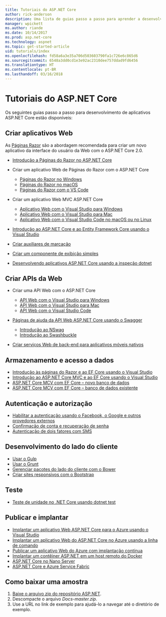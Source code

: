 ```yaml
---
title: Tutoriais do ASP.NET Core
author: rick-anderson
description: Uma lista de guias passo a passo para aprender a desenvolver aplicativos ASP.NET Core.
manager: wpickett
ms.author: riande
ms.date: 10/14/2017
ms.prod: asp.net-core
ms.technology: aspnet
ms.topic: get-started-article
uid: tutorials/index
ms.openlocfilehash: fd58a6a3e35a706d503603790fa1c726e6c865d6
ms.sourcegitcommit: 6548a3dd0cd1e3e92ac2310dee757ddad9fd6456
ms.translationtype: HT
ms.contentlocale: pt-BR
ms.lasthandoff: 03/16/2018
---
```

# <a name="aspnet-core-tutorials"></a>Tutoriais do ASP.NET Core

Os seguintes guias passo a passo para desenvolvimento de aplicativos ASP.NET Core estão disponíveis:

## <a name="build-web-apps"></a>Criar aplicativos Web

As [Páginas Razor](xref:mvc/razor-pages/index) são a abordagem recomendada para criar um novo aplicativo da interface do usuário da Web com o ASP.NET Core 2.0.

* [Introdução a Páginas do Razor no ASP.NET Core](xref:mvc/razor-pages/index)
* Criar um aplicativo Web de Páginas do Razor com o ASP.NET Core

   * [Páginas do Razor no Windows](xref:tutorials/razor-pages/index)
   * [Páginas do Razor no macOS](xref:tutorials/razor-pages-mac/index)
   * [Páginas do Razor com o VS Code](xref:tutorials/razor-pages-vsc/index)  

* Criar um aplicativo Web MVC ASP.NET Core

   * [Aplicativo Web com o Visual Studio para Windows](first-mvc-app/index.md)
   * [Aplicativo Web com o Visual Studio para Mac](first-mvc-app-mac/index.md)
   * [Aplicativo Web com o Visual Studio Code no macOS ou no Linux](first-mvc-app-xplat/index.md)

* [Introdução ao ASP.NET Core e ao Entity Framework Core usando o Visual Studio](../data/ef-mvc/index.md)
* [Criar auxiliares de marcação](../mvc/views/tag-helpers/authoring.md)
* [Criar um componente de exibição simples](../mvc/views/view-components.md#walkthrough-creating-a-simple-view-component)
* [Desenvolvendo aplicativos ASP.NET Core usando a inspeção dotnet](dotnet-watch.md)

## <a name="build-web-apis"></a>Criar APIs da Web
* Criar uma API Web com o ASP.NET Core

  * [API Web com o Visual Studio para Windows](first-web-api.md)
  * [API Web com o Visual Studio para Mac](xref:tutorials/first-web-api-mac)
  * [API Web com o Visual Studio Code](web-api-vsc.md)

* [Páginas de ajuda da API Web ASP.NET Core usando o Swagger](xref:tutorials/web-api-help-pages-using-swagger)
  * [Introdução ao NSwag](xref:tutorials/get-started-with-nswag)
  * [Introdução ao Swashbuckle](xref:tutorials/get-started-with-swashbuckle)

* [Criar serviços Web de back-end para aplicativos móveis nativos](../mobile/native-mobile-backend.md)

## <a name="data-access-and-storage"></a>Armazenamento e acesso a dados
* [Introdução às páginas do Razor e ao EF Core usando o Visual Studio](xref:data/ef-rp/intro)
* [Introdução ao ASP.NET Core MVC e ao EF Core usando o Visual Studio](../data/ef-mvc/index.md)
* [ASP.NET Core MCV com EF Core – novo banco de dados](https://docs.microsoft.com/ef/core/get-started/aspnetcore/new-db)
* [ASP.NET Core MCV com EF Core – banco de dados existente](https://docs.microsoft.com/ef/core/get-started/aspnetcore/existing-db)

## <a name="authentication-and-authorization"></a>Autenticação e autorização
* [Habilitar a autenticação usando o Facebook, o Google e outros provedores externos](../security/authentication/social/index.md)
* [Confirmação de conta e recuperação de senha](../security/authentication/accconfirm.md)
* [Autenticação de dois fatores com SMS](../security/authentication/2fa.md)

## <a name="client-side-development"></a>Desenvolvimento do lado do cliente
* [Usar o Gulp](../client-side/using-gulp.md)
* [Usar o Grunt](../client-side/using-grunt.md)
* [Gerenciar pacotes do lado do cliente com o Bower](../client-side/bower.md)
* [Criar sites responsivos com o Bootstrap](../client-side/bootstrap.md)

## <a name="test"></a>Teste
* [Teste de unidade no .NET Core usando dotnet test](https://docs.microsoft.com/dotnet/articles/core/testing/unit-testing-with-dotnet-test)

## <a name="publish-and-deploy"></a>Publicar e implantar
* [Implantar um aplicativo Web ASP.NET Core para o Azure usando o Visual Studio](publish-to-azure-webapp-using-vs.md)
* [Implantar um aplicativo Web do ASP.NET Core no Azure usando a linha de comando](publish-to-azure-webapp-using-cli.md)
* [Publicar um aplicativo Web do Azure com implantação contínua](xref:host-and-deploy/azure-apps/azure-continuous-deployment)
* [Implantar um contêiner ASP.NET em um host remoto do Docker](https://docs.microsoft.com/azure/vs-azure-tools-docker-hosting-web-apps-in-docker)
* [ASP.NET Core no Nano Server](nano-server.md)
* [ASP.NET Core e Azure Service Fabric](https://docs.microsoft.com/azure/service-fabric/service-fabric-add-a-web-frontend)

<a name="download"></a> 
## <a name="how-to-download-a-sample"></a>Como baixar uma amostra
1. [Baixe o arquivo zip do repositório ASP.NET](https://codeload.github.com/aspnet/Docs/zip/master).
1. Descompacte o arquivo *Docs-master.zip*.
1. Use a URL no link de exemplo para ajudá-lo a navegar até o diretório de exemplo. 
